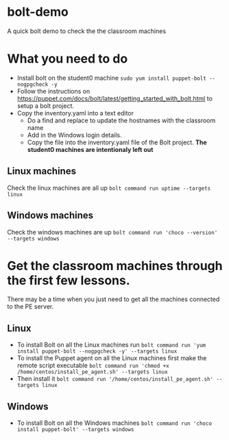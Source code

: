 # bolt-demo
A quick bolt demo to check the the classroom machines

# What you need to do
* Install bolt on the student0 machine ```sudo yum install puppet-bolt --nogpgcheck -y```
* Follow the instructions on https://puppet.com/docs/bolt/latest/getting_started_with_bolt.html to setup a bolt project.
* Copy the inventory.yaml into a text editor 
    * Do a find and replace to update the hostnames with the classroom name
    * Add in the Windows login details.
    * Copy the file into the inventory.yaml file of the Bolt project.
**The student0 machines are intentionaly left out**

## Linux machines
Check the linux machines are all up ```bolt command run uptime --targets linux```

## Windows machines
Check the windows machines are up ```bolt command run 'choco --version' --targets windows```

# Get the classroom machines through the first few lessons.
There may be a time when you just need to get all the machines connected to the PE server.
## Linux
* To install Bolt on all the Linux machines run ```bolt command run 'yum install puppet-bolt --nogpgcheck -y' --targets linux```
* To install the Puppet agent on all the Linux machines first make the remote script executable ```bolt command run 'chmod +x /home/centos/install_pe_agent.sh' --targets linux```
* Then install it ```bolt command run '/home/centos/install_pe_agent.sh' --targets linux```

## Windows
* To install Bolt on all the Windows machines ```bolt command run 'choco install puppet-bolt' --targets windows```



